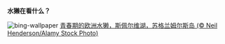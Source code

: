 
**水獭在看什么？**

![bing-wallpaper](https://www.bing.com/th?id=OHR.MullOtter_ZH-CN9691813587_1920x1080.jpg)
[青春期的欧洲水獭，斯佩尔维湖，苏格兰姆尔斯岛 (© Neil Henderson/Alamy Stock Photo)](https://www.bing.com/search?q=%E4%B8%96%E7%95%8C%E6%B0%B4%E7%8D%AD%E6%97%A5&amp;form=hpcapt&amp;mkt=zh-cn)
  